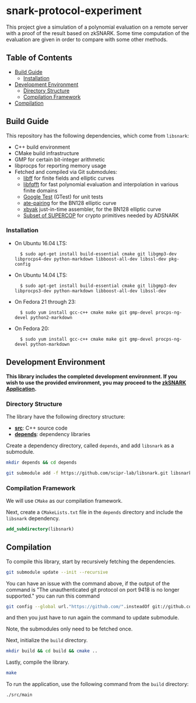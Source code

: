 # snark-protocol-experiment

This project give a simulation of a polynomial evaluation on a remote server with a proof of the result based on zkSNARK.
Some time computation of the evaluation are given in order to compare with some other methods. 

## Table of Contents

- [Build Guide](#build-guide)
  - [Installation](#installation)
- [Development Environment](#development-environment)
  - [Directory Structure](#directory-structure)
  - [Compilation Framework](#compilation-framework)
- [Compilation](#compilation)

## Build Guide

This repository has the following dependencies, which come from `libsnark`:

- C++ build environment
- CMake build infrastructure
- GMP for certain bit-integer arithmetic
- libprocps for reporting memory usage
- Fetched and compiled via Git submodules:
    - [libff](https://github.com/scipr-lab/libff) for finite fields and elliptic curves
    - [libfqfft](https://github.com/scipr-lab/libfqfft) for fast polynomial evaluation and interpolation in various finite domains
    - [Google Test](https://github.com/google/googletest) (GTest) for unit tests
    - [ate-pairing](https://github.com/herumi/ate-pairing) for the BN128 elliptic curve
    - [xbyak](https://github.com/herumi/xbyak) just-in-time assembler, for the BN128 elliptic curve
    - [Subset of SUPERCOP](https://github.com/mbbarbosa/libsnark-supercop) for crypto primitives needed by ADSNARK

### Installation

* On Ubuntu 16.04 LTS:

        $ sudo apt-get install build-essential cmake git libgmp3-dev libprocps4-dev python-markdown libboost-all-dev libssl-dev pkg-config

* On Ubuntu 14.04 LTS:

        $ sudo apt-get install build-essential cmake git libgmp3-dev libprocps3-dev python-markdown libboost-all-dev libssl-dev

* On Fedora 21 through 23:

        $ sudo yum install gcc-c++ cmake make git gmp-devel procps-ng-devel python2-markdown

* On Fedora 20:

        $ sudo yum install gcc-c++ cmake make git gmp-devel procps-ng-devel python-markdown

## Development Environment

__This library includes the completed development environment. If you wish to use the provided environment, you may proceed to the [zkSNARK Application](#zksnark-application).__

### Directory Structure

The library have the following directory structure:

* [__src__](src): C++ source code
  <!-- * [__tests__](src/tests): collection of GTests -->
* [__depends__](depends): dependency libraries


Create a dependency directory, called `depends`, and add `libsnark` as a submodule.
```bash
mkdir depends && cd depends
```
```bash
git submodule add -f https://github.com/scipr-lab/libsnark.git libsnark
```

### Compilation Framework

We will use `CMake` as our compilation framework. 

Next, create a `CMakeLists.txt` file in the `depends` directory and include the `libsnark` dependency.
```cmake
add_subdirectory(libsnark)
```

## Compilation

To compile this library, start by recursively fetching the dependencies.
```bash
git submodule update --init --recursive
```
You can have an issue with the command above, if the output of the command is "The unauthenticated git protocol on port 9418 is no longer supported." you can run this command 
```bash
git config --global url."https://github.com/".insteadOf git://github.com/
```
and then you just have to run again the command to update submodule.

Note, the submodules only need to be fetched once.

Next, initialize the `build` directory.
```bash
mkdir build && cd build && cmake ..
```

Lastly, compile the library.
```bash
make
```

To run the application, use the following command from the `build` directory:
```bash
./src/main
```
